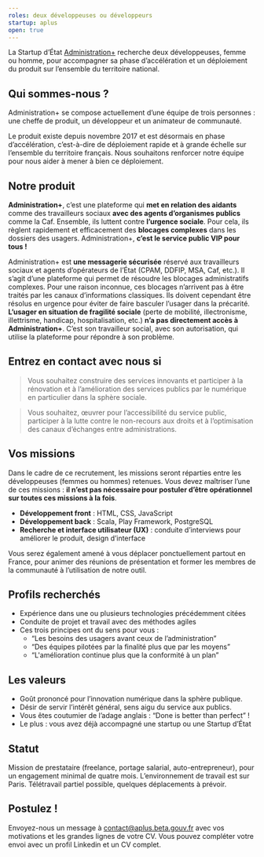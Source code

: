```yaml
---
roles: deux développeuses ou développeurs
startup: aplus
open: true
---
```


La Startup d’État [Administration+](/startups/aplus) recherche deux développeuses, femme ou homme, pour accompagner sa phase d’accélération et un déploiement du produit sur l’ensemble du territoire national.

<!--more-->

## Qui sommes-nous ?
Administration+ se compose actuellement d’une équipe de trois personnes : une cheffe de produit, un développeur et un animateur de communauté.

Le produit existe depuis novembre 2017 et est désormais en phase d’accélération, c’est-à-dire de déploiement rapide et à grande échelle sur l’ensemble du territoire français. Nous souhaitons renforcer notre équipe pour nous aider à mener à bien ce déploiement.

## Notre produit
**Administration+**, c’est une plateforme qui **met en relation des aidants** comme des travailleurs sociaux **avec des agents d’organismes publics** comme la Caf. Ensemble, ils luttent contre **l’urgence sociale**. Pour cela, ils règlent rapidement et efficacement des **blocages complexes** dans les dossiers des usagers. Administration+, **c’est le service public VIP pour tous !**

Administration+ est **une messagerie sécurisée** réservé aux travailleurs sociaux et agents d’opérateurs de l’État (CPAM, DDFIP, MSA, Caf, etc.). Il s’agit d’une plateforme qui permet de résoudre les blocages administratifs complexes. Pour une raison inconnue, ces blocages n’arrivent pas à être traités par les canaux d’informations classiques. Ils doivent cependant être résolus en urgence pour éviter de faire basculer l’usager dans la précarité. **L’usager en situation de fragilité sociale** (perte de mobilité, illectronisme, illettrisme, handicap, hospitalisation, etc.) **n’a pas directement accès à Administration+**. C’est son travailleur social, avec son autorisation, qui utilise la plateforme pour répondre à son problème.

## Entrez en contact avec nous si
> Vous souhaitez construire des services innovants et participer à la rénovation et à l’amélioration des services publics par le numérique en particulier dans la sphère sociale.

> Vous souhaitez, œuvrer pour l’accessibilité du service public, participer à la lutte contre le non-recours aux droits et à l’optimisation des canaux d’échanges entre administrations.

## Vos missions
Dans le cadre de ce recrutement, les missions seront réparties entre les développeuses (femmes ou hommes) retenues. Vous devez maîtriser l’une de ces missions : **il n’est pas nécessaire pour postuler d’être opérationnel sur toutes ces missions à la fois**.

- **Développement front** : HTML, CSS, JavaScript
- **Développement back** : Scala, Play Framework, PostgreSQL
- **Recherche et interface utilisateur (UX)** : conduite d’interviews pour améliorer le produit, design d’interface

Vous serez également amené à vous déplacer ponctuellement partout en France, pour animer des réunions de présentation et former les membres de la communauté à l’utilisation de notre outil.

## Profils recherchés
- Expérience dans une ou plusieurs technologies précédemment citées
- Conduite de projet et travail avec des méthodes agiles
- Ces trois principes ont du sens pour vous :
  - “Les besoins des usagers avant ceux de l’administration”
  - “Des équipes pilotées par la finalité plus que par les moyens”
  - “L'amélioration continue plus que la conformité à un plan”

## Les valeurs
- Goût prononcé pour l’innovation numérique dans la sphère publique.
- Désir de servir l’intérêt général, sens aigu du service aux publics.
- Vous êtes coutumier de l’adage anglais : “Done is better than perfect” !
- Le plus : vous avez déjà accompagné une startup ou une Startup d’État

## Statut
Mission de prestataire (freelance, portage salarial, auto-entrepreneur), pour un engagement minimal de quatre mois. L’environnement de travail est sur Paris. Télétravail partiel possible, quelques déplacements à prévoir.

## Postulez !
Envoyez-nous un message à [contact@aplus.beta.gouv.fr](mailto:contact@aplus.beta.gouv.fr) avec vos motivations et les grandes lignes de votre CV. Vous pouvez compléter votre envoi avec un profil Linkedin et un CV complet.
